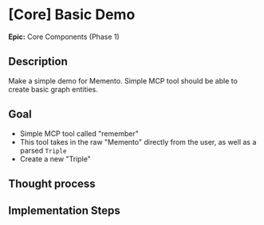 # [Core] Basic Demo

**Epic:** Core Components (Phase 1)

## Description

Make a simple demo for Memento. Simple MCP tool should be able to create basic graph entities.


## Goal

- Simple MCP tool called "remember"
- This tool takes in the raw "Memento" directly from the user, as well as a parsed `Triple`
- Create a new "Triple"

## Thought process


## Implementation Steps


